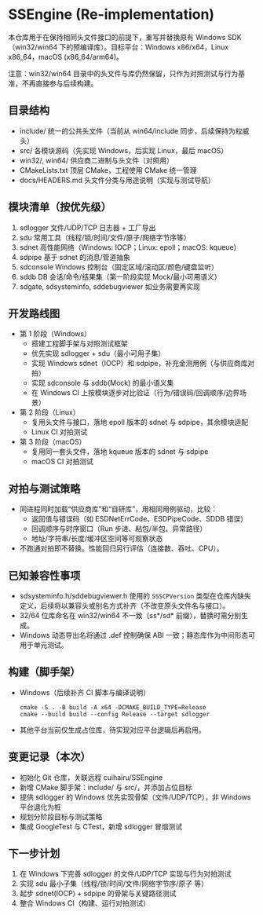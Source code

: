 # SSEngine (Re-implementation)

本仓库用于在保持相同头文件接口的前提下，重写并替换原有 Windows SDK（win32/win64 下的预编译库）。目标平台：Windows x86/x64，Linux x86_64，macOS (x86_64/arm64)。

注意：win32/win64 目录中的头文件与库仍然保留，只作为对照测试与行为基准，不再直接参与后续构建。

## 目录结构
- include/        统一的公共头文件（当前从 win64/include 同步，后续保持为权威头）
- src/            各模块源码（先实现 Windows，后实现 Linux，最后 macOS）
- win32/, win64/  供应商二进制与头文件（对照用）
- CMakeLists.txt  顶层 CMake，工程使用 CMake 统一管理
- docs/HEADERS.md 头文件分类与用途说明（实现与测试导航）

## 模块清单（按优先级）
1) sdlogger    文件/UDP/TCP 日志器 + 工厂导出
2) sdu         常用工具（线程/锁/时间/文件/原子/网络字节序等）
3) sdnet       高性能网络（Windows: IOCP；Linux: epoll；macOS: kqueue）
4) sdpipe      基于 sdnet 的消息/管道抽象
5) sdconsole   Windows 控制台（固定区域/滚动区/颜色/键盘监听）
6) sddb        DB 会话/命令/结果集（第一阶段实现 Mock/最小可用语义）
7) sdgate, sdsysteminfo, sddebugviewer  如业务需要再实现

## 开发路线图
- 第 1 阶段（Windows）
  - 搭建工程脚手架与对照测试框架
  - 优先实现 sdlogger + sdu（最小可用子集）
  - 实现 Windows sdnet（IOCP）和 sdpipe，补充金测用例（与供应商库对拍）
  - 实现 sdconsole 与 sddb(Mock) 的最小语义集
  - 在 Windows CI 上按模块逐步对比验证（行为/错误码/回调顺序/边界场景）
- 第 2 阶段（Linux）
  - 复用头文件与接口，落地 epoll 版本的 sdnet 与 sdpipe，其余模块适配
  - Linux CI 对拍测试
- 第 3 阶段（macOS）
  - 复用同一套头文件，落地 kqueue 版本的 sdnet 与 sdpipe
  - macOS CI 对拍测试

## 对拍与测试策略
- 同进程同时加载“供应商库”和“自研库”，用相同用例驱动，比较：
  - 返回值与错误码（如 ESDNetErrCode、ESDPipeCode、SDDB 错误）
  - 回调顺序与时序窗口（Run 步进、粘包/半包、异常路径）
  - 地址/字符串/长度/缓冲区空间等可观察状态
- 不跑通对拍即不替换。性能回归另行评估（连接数、吞吐、CPU）。

## 已知兼容性事项
- sdsysteminfo.h/sddebugviewer.h 使用的 `SSSCPVersion` 类型在仓库内缺失定义，后续将以兼容头或别名方式补齐（不改变原头文件名与接口）。
- 32/64 位库命名在 win32/win64 不一致（ss*/sd* 前缀），替换时需分别生成。
- Windows 动态导出名将通过 .def 控制确保 ABI 一致；静态库作为中间形态可用于单元测试。

## 构建（脚手架）
- Windows（后续补齐 CI 脚本与编译说明）
  ```pwsh
  cmake -S . -B build -A x64 -DCMAKE_BUILD_TYPE=Release
  cmake --build build --config Release --target sdlogger
  ```
- 其他平台当前仅生成占位库，待实现对应平台逻辑后再启用。

## 变更记录（本次）
- 初始化 Git 仓库，关联远程 cuihairu/SSEngine
- 新增 CMake 脚手架：include/ 与 src/，并添加占位目标
- 提供 sdlogger 的 Windows 优先实现骨架（文件/UDP/TCP），非 Windows 平台退化为桩
- 规划分阶段目标与测试策略
- 集成 GoogleTest 与 CTest，新增 sdlogger 冒烟测试

## 下一步计划
1) 在 Windows 下完善 sdlogger 的文件/UDP/TCP 实现与行为对拍测试
2) 实现 sdu 最小子集（线程/锁/时间/文件/网络字节序/原子 等）
3) 起步 sdnet(IOCP) + sdpipe 的骨架与关键路径测试
4) 整合 Windows CI（构建、运行对拍测试）
